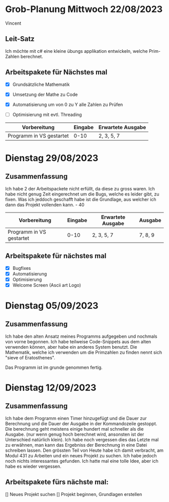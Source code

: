 # Grob-Planung Mittwoch 22/08/2023

Vincent

## Leit-Satz

Ich möchte mit c# eine kleine übungs applikation entwickeln, welche Prim-Zahlen berechnet.

## Arbeitspakete für Nächstes mal

- [x] Grundsätzliche Mathematik
- [x] Umsetzung der Mathe zu Code
- [x] Automatisierung um von 0 zu Y alle Zahlen zu Prüfen
- [ ] Optimisierung mit evtl. Threading



| Vorbereitung             | Eingabe | Erwartete Ausgabe |
| ------------------------ | ------- | ----------------- |
| Programm in VS gestartet | 0-10    |    2, 3, 5, 7     |


# Dienstag 29/08/2023

## Zusammenfassung

Ich habe 2 der Arbeitspackete nicht erfüllt, da diese zu gross waren. Ich habe nicht genug Zeit eingerechnet um die Bugs, welche es leider gibt, zu fixen.
Was ich jeddoch geschafft habe ist die Grundlage, aus welcher ich dann das Projekt vollenden kann. - 40

| Vorbereitung             | Eingabe | Erwartete Ausgabe | Ausgabe |
| ------------------------ | ------- | ----------------- |---------|
| Programm in VS gestartet | 0-10    |    2, 3, 5, 7     | 7, 8, 9 |


## Arbeitspakete für nächstes mal

- [x] Bugfixes
- [x] Automatisierung
- [x] Optimisierung
- [x] Welcome Screen (Ascii art Logo)

# Dienstag 05/09/2023

## Zusammenfassung
Ich habe den alten Ansatz meines Programms aufgegeben und nochmals von vorne begonnen. Ich habe teilweise Code-Snippets aus dem alten verwenden können, aber habe ein anderes System benutzt. Die Mathematik, welche ich verwenden um die Primzahlen zu finden nennt sich "sieve of Eratosthenes". 

Das Programm ist im grunde genommen fertig.

# Dienstag 12/09/2023

## Zusammenfassung
Ich habe dem Programm einen Timer hinzugefügt und die Dauer zur Berechnung und die Dauer der Ausgabe in der Kommandozeile gestoppt. Die berechnung geht meistens einige hundert mal schneller als die Ausgabe. (nur wenn genug hoch berechnet wird, ansonsten ist der Unterschied natürlich klein). Ich habe noch vergessen dies das Letzte mal zu erwähnen, man kann das Ergebniss der Berechnung in eine Datei schreiben lassen. Den grössten Teil von Heute habe ich damit verbracht, am Modul 431 zu Arbeiten und ein neues Projekt zu suchen. Ich habe jedoch noch nichts interessantes gefunden. Ich hatte mal eine tolle Idee, aber ich habe es wieder vergessen.

## Arbeitspakete fürs nächste mal:
[] Neues Projekt suchen
[] Projekt beginnen, Grundlagen erstellen








